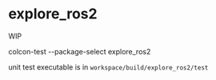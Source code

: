 # explore_ros2
WIP


colcon-test --package-select explore_ros2

unit test executable is in `workspace/build/explore_ros2/test`